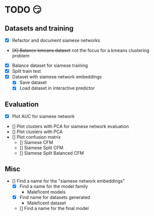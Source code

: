# TODO :smirk:

## Datasets and training

- [X] Refactor and document siamese networks 
- ~~[X] Balance kmeans dataset~~ not the focus for a kmeans clustering problem
- [X] Balance dataset for siamese training
- [X] Split train test
- [X] Dataset with siamese network embeddings
    - [X] Save dataset
    - [X] Load dataset in interactive predictor

## Evaluation

- [X] Plot AUC for siamese network
- [] Plot clusters with PCA for siamese network evaluation
- [] Plot clusters with PCA 
- [] Plot confusion matrix
    - [] Siamese CFM
    - [] Siamese Split CFM
    - [] Siamese Split Balanced CFM

## Misc

- [] Find a name for the "siamese network embeddings"
    - [X] Find a name for the model family
        - Maleficent models
    - [X] Find name for datasets generated
        - Maleficent dataset
    - [] Find a name for the final model